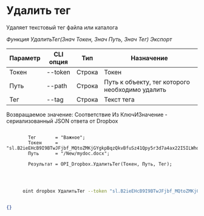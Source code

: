 ﻿---
sidebar_position: 3
---

# Удалить тег
 Удаляет текстовый тег файла или каталога


*Функция УдалитьТег(Знач Токен, Знач Путь, Знач Тег) Экспорт*

  | Параметр | CLI опция | Тип | Назначение |
  |-|-|-|-|
  | Токен | --token | Строка | Токен |
  | Путь | --path | Строка | Путь к объекту, тег которого необходимо удалить |
  | Тег | --tag | Строка | Текст тега |

  
  Возвращаемое значение:   Соответствие Из КлючИЗначение - сериализованный JSON ответа от Dropbox

```bsl title="Пример кода"
	
        Тег       = "Важное";
        Токен     = "sl.B2ieEHcB9I9BTwJFjbf_MQtoZMKjGYgkpBqzQkvBfuSz41Qpy5r3d7a4ax22I5ILWhd9KLbN5L...";
        Путь      = "/New/mydoc.docx";  
        
        Результат = OPI_Dropbox.УдалитьТег(Токен, Путь, Тег);
    
	
```

```sh title="Пример команды CLI"
    
      oint dropbox УдалитьТег --token "sl.B2ieEHcB9I9BTwJFjbf_MQtoZMKjGYgkpBqzQkvBfuSz41Qpy5r3d7a4ax22I5ILWhd9KLbN5L..." --path %path% --tag %tag%


```


```json title="Результат"

{}

```
